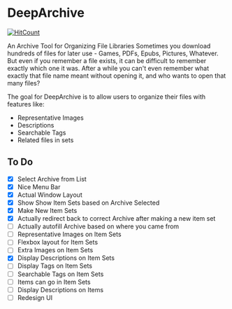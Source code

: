 # DeepArchive

[![HitCount](http://hits.dwyl.com/Rojikku/DeepArchive.svg)](http://hits.dwyl.com/Rojikku/{DeepArchive})

An Archive Tool for Organizing File Libraries
Sometimes you download hundreds of files for later use - Games, PDFs, Epubs, Pictures, Whatever.
But even if you remember a file exists, it can be difficult to remember exactly which one it was.
After a while you can't even remember what exactly that file name meant without opening it, and who wants to open that many files?

The goal for DeepArchive is to allow users to organize their files with features like:
* Representative Images
* Descriptions
* Searchable Tags
* Related files in sets

## To Do

- [X] Select Archive from List
- [X] Nice Menu Bar
- [X] Actual Window Layout
- [X] Show Show Item Sets based on Archive Selected
- [X] Make New Item Sets
- [X] Actually redirect back to correct Archive after making a new item set
- [ ] Actually autofill Archive based on where you came from
- [ ] Representative Images on Item Sets
- [ ] Flexbox layout for Item Sets
- [ ] Extra Images on Item Sets
- [X] Display Descriptions on Item Sets
- [ ] Display Tags on Item Sets
- [ ] Searchable Tags on Item Sets
- [ ] Items can go in Item Sets
- [ ] Display Descriptions on Items
- [ ] Redesign UI
